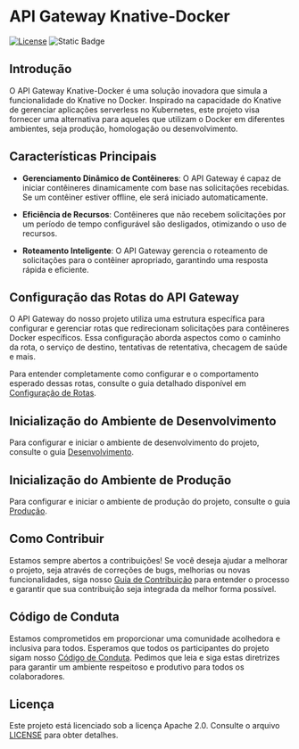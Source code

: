 # API Gateway Knative-Docker

[![License](https://img.shields.io/badge/License-Apache%202.0-blue.svg)](license) ![Static Badge](https://img.shields.io/badge/N%C3%A3o%20pronto%20para%20produ%C3%A7%C3%A3o-red)

## Introdução

O API Gateway Knative-Docker é uma solução inovadora que simula a funcionalidade do Knative no Docker. Inspirado na capacidade do Knative de gerenciar aplicações serverless no Kubernetes, este projeto visa fornecer uma alternativa para aqueles que utilizam o Docker em diferentes ambientes, seja produção, homologação ou desenvolvimento.

## Características Principais

- **Gerenciamento Dinâmico de Contêineres**: O API Gateway é capaz de iniciar contêineres dinamicamente com base nas solicitações recebidas. Se um contêiner estiver offline, ele será iniciado automaticamente.

- **Eficiência de Recursos**: Contêineres que não recebem solicitações por um período de tempo configurável são desligados, otimizando o uso de recursos.

- **Roteamento Inteligente**: O API Gateway gerencia o roteamento de solicitações para o contêiner apropriado, garantindo uma resposta rápida e eficiente.

## Configuração das Rotas do API Gateway

O API Gateway do nosso projeto utiliza uma estrutura específica para configurar e gerenciar rotas que redirecionam solicitações para contêineres Docker específicos. Essa configuração aborda aspectos como o caminho da rota, o serviço de destino, tentativas de retentativa, checagem de saúde e mais.

Para entender completamente como configurar e o comportamento esperado dessas rotas, consulte o guia detalhado disponível em [Configuração de Rotas](./route_configuration.md).

## Inicialização do Ambiente de Desenvolvimento

Para configurar e iniciar o ambiente de desenvolvimento do projeto, consulte o guia [Desenvolvimento](./development.md).

## Inicialização do Ambiente de Produção

Para configurar e iniciar o ambiente de produção do projeto, consulte o guia [Produção](./production.md).

## Como Contribuir

Estamos sempre abertos a contribuições! Se você deseja ajudar a melhorar o projeto, seja através de correções de bugs, melhorias ou novas funcionalidades, siga nosso [Guia de Contribuição](contributing.md) para entender o processo e garantir que sua contribuição seja integrada da melhor forma possível.

## Código de Conduta

Estamos comprometidos em proporcionar uma comunidade acolhedora e inclusiva para todos. Esperamos que todos os participantes do projeto sigam nosso [Código de Conduta](code_of_coduct.md). Pedimos que leia e siga estas diretrizes para garantir um ambiente respeitoso e produtivo para todos os colaboradores.

## Licença

Este projeto está licenciado sob a licença Apache 2.0. Consulte o arquivo [LICENSE](license) para obter detalhes.
